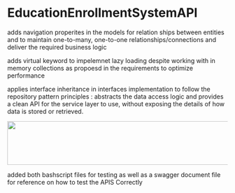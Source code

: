 # EducationEnrollmentSystemAPI

adds navigation properites in the models for relation ships between entities and to maintain one-to-many, one-to-one relationships/connections and deliver the required business logic 

adds virtual keyword to impelemnet lazy loading despite working with in memory collections as propoesd in the requirements to optimize performance 

applies interface inheritance in interfaces implementation to follow the repository pattern principles : abstracts the data access logic and provides a clean API for the service layer to use, without exposing the details of how data is stored or retrieved.

  <img src="https://github.com/Govindv7555/Govindv7555/blob/main/49e76e0596857673c5c80c85b84394c1.gif" width="1000px" height="100px">

added both bashscript files for testing as well as a swagger document file for reference on how to test the APIS Correctly 
